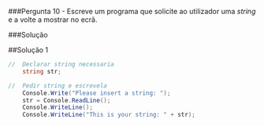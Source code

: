 ###Pergunta
10 - Escreve um programa que solicite ao utilizador uma _string_ e a volte a
mostrar no ecrã.

###Solução

##Solução 1

```cs
//  Declarar string necessaria
    string str;

//  Pedir string e escrevela
    Console.Write("Please insert a string: ");
    str = Console.ReadLine();
    Console.WriteLine();
    Console.WriteLine("This is your string: " + str);
```
